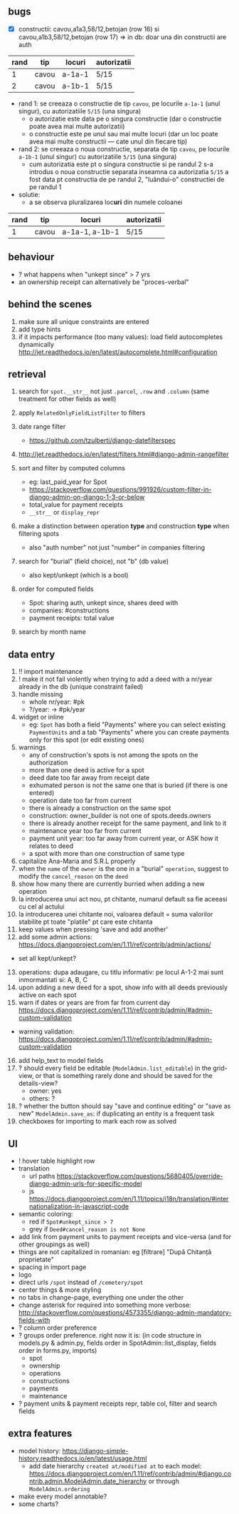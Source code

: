 ## bugs

- [x] constructii: cavou,a1a3,58/12,betojan (row 16) si cavou,a1b3,58/12,betojan (row 17) => in db: doar una din constructii are auth

| rand | tip   | locuri | autorizatii |
| ---- | ----- | ------ | ----------- |
| 1    | cavou | a-1a-1 | 5/15        |
| 2    | cavou | a-1b-1 | 5/15        |

- rand 1: se creeaza o constructie de tip `cavou`, pe locurile `a-1a-1` (unul singur), cu autorizatiile `5/15` (una singura)
  - o autorizatie este data pe o singura constructie (dar o constructie poate avea mai multe autorizatii)
  - o constructie este pe unul sau mai multe locuri (dar un loc poate avea mai multe constructii — cate unul din fiecare tip)
- rand 2: se creeaza o noua constructie, separata de tip `cavou`, pe locurile `a-1b-1` (unul singur) cu autorizatiile `5/15` (una singura)
  - cum autorizatia este pt o singura constructie si pe randul 2 s-a introdus o noua constructie separata inseamna ca autorizatia `5/15` a fost data pt constructia de pe randul 2, "luândui-o" constructiei de pe randul 1
- solutie:
  - a se observa pluralizarea loc**uri** din numele coloanei

| rand | tip   | locuri         | autorizatii |
| ---- | ----- | -------------- | ----------- |
| 1    | cavou | a-1a-1, a-1b-1 | 5/15        |



## behaviour

- ? what happens when "unkept since" > 7 yrs
- an ownership receipt can alternatively be "proces-verbal"





## behind the scenes

1. make sure all unique constraints are entered
2. add type hints
3. if it impacts performance (too many values): load field autocompletes dynamically http://jet.readthedocs.io/en/latest/autocomplete.html#configuration





## retrieval

1. search for `spot.__str__` not just `.parcel`, `.row` and `.column` (same treatment for other fields as well)
2. apply `RelatedOnlyFieldListFilter` to filters
3. date range filter 

   - https://github.com/tzulberti/django-datefilterspec
4. http://jet.readthedocs.io/en/latest/filters.html#django-admin-rangefilter
5. sort and filter by computed columns
   - eg: last_paid_year for Spot
   - https://stackoverflow.com/questions/991926/custom-filter-in-django-admin-on-django-1-3-or-below
   - total_value for payment receipts
   - `__str__` or `display_repr`
6. make a distinction between operation **type** and construction **type** when filtering spots
   - also "auth number" not just "number" in companies filtering
7. search for "burial" (field choice), not "b" (db value)
   - also kept/unkept (which is a bool)
8. order for computed fields
   - Spot: sharing auth, unkept since, shares deed with
   - companies: #constructions
   - payment receipts: total value
9. search by month name




## data entry

1. !! import maintenance
2. ! make it not fail violently when trying to add a deed with a nr/year already in the db (unique constraint failed)
3. handle missing
   - whole nr/year: #pk
   - ?/year: -> #pk/year
4. widget or inline
   - eg: `Spot` has both a field "Payments" where you can select existing `PaymentUnits` and a tab "Payments" where you can create payments only for this spot (or edit existing ones)
5. warnings
   - any of construction's spots is not among the spots on the authorization
   - more than one deed is active for a spot
   - deed date too far away from receipt date
   - exhumated person is not the same one that is buried (if there is one entered)
   - operation date too far from current
   - there is already a construction on the same spot
   - construction: owner_builder is not one of spots.deeds.owners
   - there is already another receipt for the same payment, and link to it
   - maintenance year too far from current
   - payment unit year: too far away from current year, or ASK how it relates to deed
   - a spot with more than one construction of same type
6. capitalize Ana-Maria and S.R.L properly
7. when the `name` of the `owner` is the one in a "burial" `operation`, suggest to modify the `cancel_reason` on the `deed`
8. show how many there are currently burried when adding a new operation
9. la introducerea unui act nou, pt chitante, numarul default sa fie aceeasi cu cel al actului
10. la introducerea unei chitante noi, valoarea default = suma valorilor stabilite pt toate "platile" pt care este chitanta
11. keep values when pressing 'save and add another'
12. add some admin actions: https://docs.djangoproject.com/en/1.11/ref/contrib/admin/actions/
   - set all kept/unkept?
13. operations: dupa adaugare, cu titlu informativ: pe locul A-1-2 mai sunt inmormantati si: A, B, C
14. upon adding a new deed for a spot, show info with all deeds previously active on each spot
15. warn if dates or years are from far from current day https://docs.djangoproject.com/en/1.11/ref/contrib/admin/#admin-custom-validation
   - warning validation: https://docs.djangoproject.com/en/1.11/ref/contrib/admin/#admin-custom-validation
16. add help_text to model fields
17. ? should every field be editable (`ModelAdmin.list_editable`) in the grid-view, or that is something rarely done and should be saved for the details-view?
    - owner: yes
    - others: ?
18. ? whether the button should say "save and continue editing" or "save as new" `ModelAdmin.save_as`: if duplicating an entity is a frequent task
19. checkboxes for importing to mark each row as solved





## UI

- ! hover table highlight row
- translation
  - url paths https://stackoverflow.com/questions/5680405/override-django-admin-urls-for-specific-model
  - js https://docs.djangoproject.com/en/1.11/topics/i18n/translation/#internationalization-in-javascript-code
- semantic coloring:
  - red if `Spot#unkept_since > 7`
  - grey if `Deed#cancel_reason is not None`
- add link from payment units to payment receipts and vice-versa (and for other groupings as well)
- things are not capitalized in romanian: eg [filtrare] "După Chitanță proprietate"
- spacing in import page
- logo
- direct urls `/spot` instead of `/cemetery/spot`
- center things & more styling
- no tabs in change-page, everything one under the other
- change asterisk for required into something more verbose: http://stackoverflow.com/questions/4573355/django-admin-mandatory-fields-with
- ? column order preference
- ? groups order preference. right now it is: (in code structure in models.py & admin.py, fields order in SpotAdmin::list_display, fields order in forms.py, imports)
  - spot
  - ownership
  - operations
  - constructions
  - payments
  - maintenance
- ? payment units & payment receipts repr, table col, filter and search fields





## extra features

- model history: https://django-simple-history.readthedocs.io/en/latest/usage.html
  - add date hierarchy `created at/modified at` to each model: https://docs.djangoproject.com/en/1.11/ref/contrib/admin/#django.contrib.admin.ModelAdmin.date_hierarchy or through `ModelAdmin.ordering`
- make every model annotable?
- some charts?